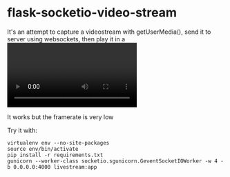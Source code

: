 flask-socketio-video-stream
===========================

It's an attempt to capture a videostream with getUserMedia(), send it to server using websockets, then play it in a <video> control.

It works but the framerate is very low

Try it with:
```
virtualenv env --no-site-packages
source env/bin/activate
pip install -r requirements.txt
gunicorn --worker-class socketio.sgunicorn.GeventSocketIOWorker -w 4 -b 0.0.0.0:4000 livestream:app
```